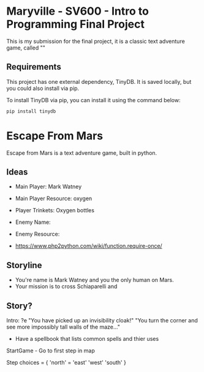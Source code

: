 # Maryville - SV600 - Intro to Programming Final Project

This is my submission for the final project, it is a classic text adventure game, called ""


## Requirements

This project has one external dependency, TinyDB. It is saved locally, but you could also install via pip.

To install TinyDB via pip, you can install it using the command below:

```bash
pip install tinydb
```

# Escape From Mars

Escape from Mars is a text adventure game, built in python. 

## Ideas

- Main Player: Mark Watney
- Main Player Resource: oxygen
- Player Trinkets: Oxygen bottles

- Enemy Name:
- Enemy Resource: 

- https://www.php2python.com/wiki/function.require-once/

## Storyline

- You're name is Mark Watney and you the only human on Mars. 
- Your mission is to cross Schiaparelli and 

## Story?

Intro: ?e
"You have picked up an invisibility cloak!"
"You turn the corner and see more impossibly tall walls of the maze..."

- Have a spellbook that lists common spells and thier uses

StartGame
    - Go to first step in map

Step
    choices = {
        'north' = 
        'east'
        'west'
        'south'
    }   